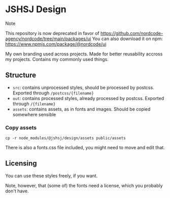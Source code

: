 # JSHSJ Design

> [!NOTE]
>
> This repository is now deprecated in favor of https://github.com/nordcode-agency/nordcode/tree/main/packages/ui
> You can also download it on npm: https://www.npmjs.com/package/@nordcode/ui

My own branding used across projects.
Made for better reusability accross my projects. Contains my commonly used things.

## Structure

* `src`: contains unprocessed styles, should be processed by postcss. Exported through `/postcss/{filename}`
* `out`: contains processed styles, already processed by postcss. Exported through `/{filename}`
* `assets`: contains assets, as in fonts and images. Should be copied somewhere sensible

### Copy assets

    cp -r node_modules/@jshsj/design/assets public/assets

There is also a fonts.css file included, you might need to move and edit that.

## Licensing

You can use these styles freely, if you want.

Note, however, that (some of) the fonts need a license, which you probably don't have.
